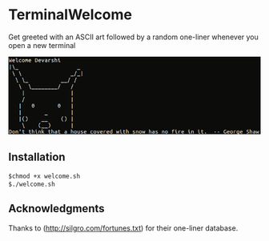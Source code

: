 # TerminalWelcome

Get greeted with an ASCII art followed by a random one-liner whenever you open a new terminal

![alt text](https://github.com/devarshi16/TerminalWelcome/blob/master/pika.png)

## Installation

```
$chmod +x welcome.sh
$./welcome.sh
```


## Acknowledgments

Thanks to (http://silgro.com/fortunes.txt) for their one-liner database.
